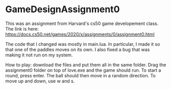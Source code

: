 # GameDesignAssignment0


This was an assignment from Harvard's cs50 game developement class. The link is here: https://docs.cs50.net/games/2020/x/assignments/0/assignment0.html

The code that I changed was mostly in main.lua. In particular, I made it so that one of the paddles moves on its own. I also fixed a bug that was making it not run on my system.

How to play: download the files and put them all in the same folder. Drag the assignment0 folder on top of love.exe and the game should run. To start a round, press enter. The ball should then move in a random direction. To move up and down, use w and s.
